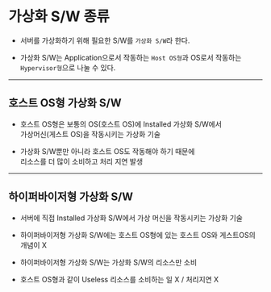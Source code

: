 
# 가상화 S/W 종류

* 서버를 가상화하기 위해 필요한 S/W를 `가상화 S/W`라 한다.

* 가상화 S/W는 Application으로서 작동하는 `Host OS형`과 OS로서 작동하는 `Hypervisor형`으로 나눌 수 있다.

---

## 호스트 OS형 가상화 S/W

* 호스트 OS형은 보통의 OS(호스트 OS)에 Installed 가상화 S/W에서 <br> 가상머신(게스트 OS)을 작동시키는 가상화 기술

* 가상화 S/W뿐만 아니라 호스트 OS도 작동해야 하기 때문에 <br> 리소스를 더 많이 소비하고 처리 지연 발생


---

## 하이퍼바이저형 가상화 S/W

* 서버에 직접 Installed 가상화 S/W에서 가상 머신을 작동시키는 가상화 기술

* 하이퍼바이저형 가상화 S/W에는 호스트 OS형에 있는 호스트 OS와 게스트OS의 개념이 X

* 하이퍼바이저형 가상화 S/W는 가상화 S/W의 리소스만 소비

* 호스트 OS형과 같이 Useless 리소스를 소비하는 일 X / 처리지연 X

